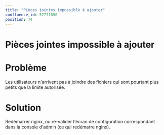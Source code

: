 ```yaml
---
title: "Pièces jointes impossible à ajouter"
confluence_id: 57771850
position: 74
---
```

# Pièces jointes impossible à ajouter


# Problème

Les utilisateurs n'arrivent pas à joindre des fichiers qui sont pourtant plus petits que la limite autorisée.

# Solution

Redémarrer nginx, ou re-valider l'écran de configuration correspondant dans la console d'admin (ce qui redémarre nginx).

